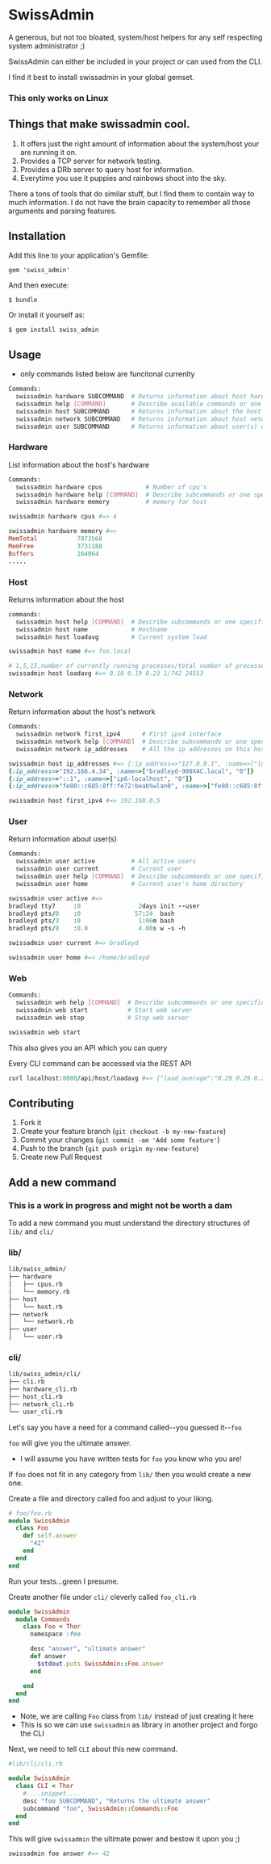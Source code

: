 # SwissAdmin

A generous, but not too bloated, system/host helpers for any self respecting system administrator ;)

SwissAdmin can either be included in your project or can used from the CLI.

I find it best to install swissadmin in your global gemset.

### This only works on Linux

## Things that make swissadmin cool.

1. It offers just the right amount of information about the system/host your are running it on.
2. Provides a TCP server for network testing. 
3. Provides a DRb server to query host for information.
4. Everytime you use it puppies and rainbows shoot into the sky.

There a tons of tools that do similar stuff, but I find them to contain way to much information.
I do not have the brain capacity to remember all those arguments and parsing features. 


## Installation

Add this line to your application's Gemfile:

    gem 'swiss_admin'

And then execute:

    $ bundle

Or install it yourself as:

    $ gem install swiss_admin

## Usage

* only commands listed below are funcitonal currenlty

```bash
Commands:
  swissadmin hardware SUBCOMMAND  # Returns information about host hardware
  swissadmin help [COMMAND]       # Describe available commands or one specific command
  swissadmin host SUBCOMMAND      # Returns information about the host
  swissadmin network SUBCOMMAND   # Returns information about host network
  swissadmin user SUBCOMMAND      # Returns information about user(s) on host
```

### Hardware 
List information about the host's hardware

```bash
Commands:
  swissadmin hardware cpus            # Number of cpu's
  swissadmin hardware help [COMMAND]  # Describe subcommands or one specific subcommand
  swissadmin hardware memory          # memory for host
```

```ruby 
swissadmin hardware cpus #=> 4
```

```ruby 
swissadmin hardware memory #=> 
MemTotal           7873568
MemFree            3731188
Buffers            164064
.....
```

### Host

Returns information about the host

```bash
commands:
  swissadmin host help [COMMAND]  # Describe subcommands or one specific subcommand
  swissadmin host name            # Hostname
  swissadmin host loadavg         # Current system load 
```

```ruby
swissadmin host name #=> foo.local
```

```ruby
# 1,5,15,number of currently running processes/total number of processes, pid
swissadmin host loadavg #=> 0.10 0.19 0.23 1/742 24553
```

### Network

Return information about the host's network 

```bash
Commands:
  swissadmin network first_ipv4      # First ipv4 interface
  swissadmin network help [COMMAND]  # Describe subcommands or one specific subcommand
  swissadmin network ip_addresses    # All the ip addresses on this host
```

```ruby 
swissadmin host ip_addresses #=> {:ip_address=>"127.0.0.1", :name=>["localhost", "0"]}
{:ip_address=>"192.168.4.34", :name=>["bradleyd-900X4C.local", "0"]}
{:ip_address=>"::1", :name=>["ip6-localhost", "0"]}
{:ip_address=>"fe80::c685:8ff:fe72:beab%wlan0", :name=>["fe80::c685:8ff:fe72:beab%wlan0", "0"]}
```

```ruby 
swissadmin host first_ipv4 #=> 192.168.0.5
```

### User

Return information about user(s)

```bash
Commands:
  swissadmin user active          # All active users
  swissadmin user current         # Current user
  swissadmin user help [COMMAND]  # Describe subcommands or one specific subcommand
  swissadmin user home            # Current user's home directory
```

```ruby
swissadmin user active #=>
bradleyd tty7     :0                2days init --user
bradleyd pts/0    :0               57:24  bash
bradleyd pts/3    :0                1:06m bash
bradleyd pts/8    :0.0              4.00s w -s -h
```

```ruby
swissadmin user current #=> bradleyd
```

```ruby
swissadmin user home #=> /home/bradleyd
```

### Web
```bash
Commands:
  swissadmin web help [COMMAND]  # Describe subcommands or one specific subcommand
  swissadmin web start           # Start web server
  swissadmin web stop            # Stop web server
```

```ruby
swissadmin web start
```
This also gives you an API which you can query

Every CLI command can be accessed via the REST API

```ruby
curl localhost:8080/api/host/loadavg #=> {"load_average":"0.29 0.29 0.28 2/972 27659\n"}
```
## Contributing

1. Fork it
2. Create your feature branch (`git checkout -b my-new-feature`)
3. Commit your changes (`git commit -am 'Add some feature'`)
4. Push to the branch (`git push origin my-new-feature`)
5. Create new Pull Request

## Add a new command
### This is a work in progress and might not be worth a dam

To add a new command you must understand the directory structures of ```lib/``` and ```cli/```

### lib/

```bash
lib/swiss_admin/
├── hardware
│   ├── cpus.rb
│   └── memory.rb
├── host
│   └── host.rb
├── network
│   └── network.rb
├── user
│   └── user.rb
```

### cli/
```bash
lib/swiss_admin/cli/
├── cli.rb
├── hardware_cli.rb
├── host_cli.rb
├── network_cli.rb
└── user_cli.rb
```

Let's say you have a need for a command called--you guessed it--```foo```

```foo``` will give you the ultimate answer.

* I will assume you have written tests for ```foo``` you know who you are!

If ```foo``` does not fit in any category from ```lib/``` then you would create a new one.  

Create a file and directory called foo and adjust to your liking.

```ruby
# foo/foo.rb
module SwissAdmin
  class Foo
    def self.answer
      "42"
    end
  end
end
```

Run your tests...green I presume.

Create another file under ```cli/``` cleverly called ```foo_cli.rb```

```ruby 
module SwissAdmin
  module Commands
    class Foo < Thor
      namespace :foo

      desc "answer", "ultimate answer"
      def answer
        $stdout.puts SwissAdmin::Foo.answer
      end

    end
  end
end
```

* Note, we are calling ```Foo``` class from ```lib/``` instead of just creating it here
* This is so we can use ```swissadmin``` as library in another project and forgo the CLI


Next, we need to tell ```CLI``` about this new command.

```ruby
#lib/cli/cli.rb

module SwissAdmin
  class CLI < Thor
    #....snippet....
    desc "foo SUBCOMMAND", "Returns the ultimate answer"
    subcommand "foo", SwissAdmin::Commands::Foo
  end
end
```

This will give ```swissadmin``` the ultimate power and bestow it upon you ;)

```ruby
swissadmin foo answer #=> 42
```
